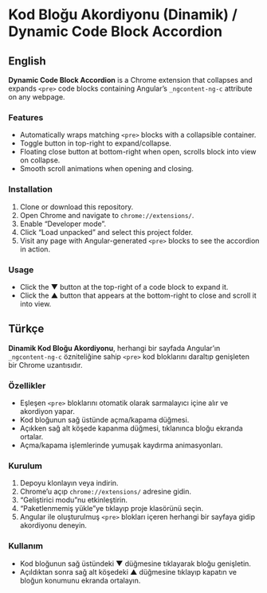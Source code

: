 # Kod Bloğu Akordiyonu (Dinamik) / Dynamic Code Block Accordion

## English

**Dynamic Code Block Accordion** is a Chrome extension that collapses and expands `<pre>` code blocks containing Angular’s `_ngcontent-ng-c` attribute on any webpage.

### Features
- Automatically wraps matching `<pre>` blocks with a collapsible container.
- Toggle button in top-right to expand/collapse.
- Floating close button at bottom-right when open, scrolls block into view on collapse.
- Smooth scroll animations when opening and closing.

### Installation
1. Clone or download this repository.
2. Open Chrome and navigate to `chrome://extensions/`.
3. Enable “Developer mode”.
4. Click “Load unpacked” and select this project folder.
5. Visit any page with Angular-generated `<pre>` blocks to see the accordion in action.

### Usage
- Click the ▼ button at the top-right of a code block to expand it.
- Click the ▲ button that appears at the bottom-right to close and scroll it into view.

## Türkçe

**Dinamik Kod Bloğu Akordiyonu**, herhangi bir sayfada Angular’ın `_ngcontent-ng-c` özniteliğine sahip `<pre>` kod bloklarını daraltıp genişleten bir Chrome uzantısıdır.

### Özellikler
- Eşleşen `<pre>` bloklarını otomatik olarak sarmalayıcı içine alır ve akordiyon yapar.
- Kod bloğunun sağ üstünde açma/kapama düğmesi.
- Açıkken sağ alt köşede kapanma düğmesi, tıklanınca bloğu ekranda ortalar.
- Açma/kapama işlemlerinde yumuşak kaydırma animasyonları.

### Kurulum
1. Depoyu klonlayın veya indirin.
2. Chrome’u açıp `chrome://extensions/` adresine gidin.
3. “Geliştirici modu”nu etkinleştirin.
4. “Paketlenmemiş yükle”ye tıklayıp proje klasörünü seçin.
5. Angular ile oluşturulmuş `<pre>` blokları içeren herhangi bir sayfaya gidip akordiyonu deneyin.

### Kullanım
- Kod bloğunun sağ üstündeki ▼ düğmesine tıklayarak bloğu genişletin.
- Açıldıktan sonra sağ alt köşedeki ▲ düğmesine tıklayıp kapatın ve bloğun konumunu ekranda ortalayın.